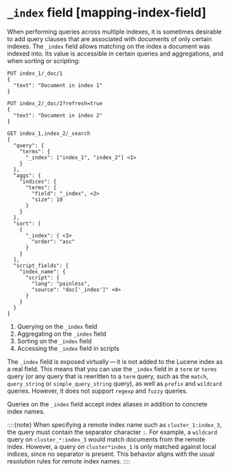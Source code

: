 # `_index` field [mapping-index-field]

When performing queries across multiple indexes, it is sometimes desirable to add query clauses that are associated with documents of only certain indexes. The `_index` field allows matching on the index a document was indexed into. Its value is accessible in certain queries and aggregations, and when sorting or scripting:

```console
PUT index_1/_doc/1
{
  "text": "Document in index 1"
}

PUT index_2/_doc/2?refresh=true
{
  "text": "Document in index 2"
}

GET index_1,index_2/_search
{
  "query": {
    "terms": {
      "_index": ["index_1", "index_2"] <1>
    }
  },
  "aggs": {
    "indices": {
      "terms": {
        "field": "_index", <2>
        "size": 10
      }
    }
  },
  "sort": [
    {
      "_index": { <3>
        "order": "asc"
      }
    }
  ],
  "script_fields": {
    "index_name": {
      "script": {
        "lang": "painless",
        "source": "doc['_index']" <4>
      }
    }
  }
}
```

1. Querying on the `_index` field
2. Aggregating on the `_index` field
3. Sorting on the `_index` field
4. Accessing the `_index` field in scripts


The `_index` field is exposed virtually — it is not added to the Lucene index as a real field. This means that you can use the `_index` field in a `term` or `terms` query (or any query that is rewritten to a `term` query, such as the `match`,  `query_string` or `simple_query_string` query), as well as `prefix` and `wildcard` queries. However, it does not support `regexp` and `fuzzy` queries.

Queries on the `_index` field accept index aliases in addition to concrete index names.

::::{note} 
When specifying a remote index name such as `cluster_1:index_3`, the query must contain the separator character `:`. For example, a `wildcard` query on `cluster_*:index_3` would match documents from the remote index. However, a query on `cluster*index_1` is only matched against local indices, since no separator is present. This behavior aligns with the usual resolution rules for remote index names.
::::


